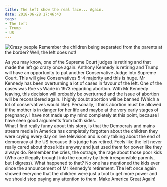 ```yaml
---
title: The left show the real face... Again.
date: 2018-06-28 17:46:43
tags:
- The left
- Trump
- US
---
```

![Crazy people](/images/democrats.jpg)
Remember the children being separated from the parents at the border? 
Well, the left does not!
<!--more-->
As you may know, one of the Supreme Court judges is retiring and that made the left go crazy once again. Anthony Kennedy is retiring and Trump will have an opportunity to put another Conservative Judge into Supreme Court. This will give Conservatives 5-4 majority and this is huge. Mr Kennedy has been overturning a lot of cases in favour of the left. One of the cases was Roe vs Wade in 1973 regarding abortion. With Mr Kennedy leaving, this decision will probably be overturned and the issue of abortion will be reconsidered again. I highly doubt abortion will be banned (Which a lot of conservatives would like). Personally, I think abortion must be allowed if the mother is in danger for her life and maybe at the very early stages of pregnancy. I have not made up my mind completely at this point, because I have seen good arguments from both sides.<script async src="//pagead2.googlesyndication.com/pagead/js/adsbygoogle.js"></script><ins class="adsbygoogle" style="display:block; text-align:center;"  data-ad-layout="in-article"  data-ad-format="fluid"  data-ad-client="ca-pub-2164900147810573"  data-ad-slot="8817307412"></ins><script>(adsbygoogle = window.adsbygoogle || []).push({});</script>
What I find really funny about this story, is that the Democrats and mains stream media in America has completely forgotten about the children they were crying every day on live television and is only talking about the end of democracy at the US because this judge has retired. Feels like the left never really cared about those kids anyway and just used them for power like they always do. Remember the cries, the outrage, the rage about those poor kids (Who are illegally brought into the country by their irresponsible parents, but I digress). What happened to that? No one has mentioned the kids ever since the announcement of Mr Kennedy's retirement. The left once again showed everyone that the children were just a tool to get more power and we should stop paying any attention to them. 
Make America Great Again!

